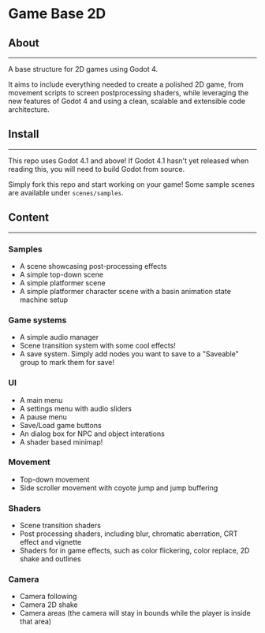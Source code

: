 # Game Base 2D


## About
------------------
A base structure for 2D games using Godot 4.

It aims to include everything needed to create a polished 2D game, from movement scripts to screen postprocessing shaders, while leveraging the new features of Godot 4 and using a clean, scalable and extensible code architecture.

## Install
-----------
This repo uses Godot 4.1 and above! If Godot 4.1 hasn't yet released when reading this, you will need to build Godot from source.

Simply fork this repo and start working on your game! Some sample scenes are available under `scenes/samples`.

## Content
-----------

### Samples
- A scene showcasing post-processing effects
- A simple top-down scene
- A simple platformer scene
- A simple platformer character scene with a basin animation state machine setup

### Game systems
- A simple audio manager
- Scene transition system with some cool effects!
- A save system. Simply add nodes you want to save to a "Saveable" group to mark them for save!

### UI
- A main menu
- A settings menu with audio sliders
- A pause menu
- Save/Load game buttons
- An dialog box for NPC and object interations
- A shader based minimap!

### Movement
- Top-down movement
- Side scroller movement with coyote jump and jump buffering

### Shaders
- Scene transition shaders
- Post processing shaders, including blur, chromatic aberration, CRT effect and vignette
- Shaders for in game effects, such as color flickering, color replace, 2D shake and outlines

### Camera
- Camera following
- Camera 2D shake
- Camera areas (the camera will stay in bounds while the player is inside that area)